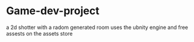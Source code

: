 # Game-dev-project
a 2d shotter with a radom generated room
uses the ubnity engine and free assests on the assets store
